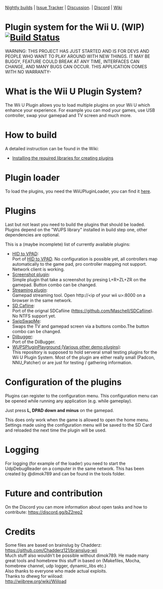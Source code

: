 [Nightly builds](https://github.com/Maschell/WiiUPluginSystem/releases) | [Issue Tracker](https://github.com/Maschell/WiiUPluginSystem/issues) | [Discussion](https://gbatemp.net/threads/wii-u-plugin-system.496659/).  | [Discord](https://discord.gg/bZ2rep2) | [Wiki](https://maschell.github.io/WiiUPluginSystem/dev_overview.html)
# Plugin system for the Wii U. (WIP) [![Build Status](https://api.travis-ci.org/Maschell/WiiUPluginSystem.svg?branch=master)](https://travis-ci.org/Maschell/WiiUPluginSystem)

WARNING: THIS PROJECT HAS JUST STARTED AND IS FOR DEVS AND PEOPLE WHO WANT TO PLAY AROUND WITH NEW THINGS. IT MAY BE BUGGY, FEATURE COULD BREAK AT ANY TIME, INTERFACES CAN CHANGE, AND MANY BUGS CAN OCCUR. THIS APPLICATION COMES WITH NO WARRANTY-

# What is the Wii U Plugin System?

The Wii U Plugin allows you to load multiple plugins on your Wii U which enhance your experience. 
For example you can mod your games, use USB controller, swap your gamepad and TV screen and much more.
# How to build

A detailed instruction can be found in the Wiki:

- [Installing the required libraries for creating plugins](https://maschell.github.io/WiiUPluginSystem/dev_required_libraries.html)  

# Plugin loader
To load the plugins, you need the WiiUPluginLoader, you can find it [here](https://github.com/Maschell/WiiUPluginLoader).

# Plugins

Last but not least you need to build the plugins that should be loaded.
Plugins depend on the "WUPS library" installed in build step one, other dependencies are optional.

This is a (maybe incomplete) list of currently available plugins:

- [HID to VPAD](https://github.com/Maschell/hid_to_vpad/tree/wups):  
Port of [HID to VPAD](https://github.com/Maschell/hid_to_vpad).
No configuration is possible yet, all controllers map automatically to the game pad, pro controller mapping not support. Network client is working.
- [Screenshot plugin](https://github.com/Maschell/ScreenshotWUPS):  
Simple plugin that take a screenshot by presing L+R+ZL+ZR on the gamepad. Button combo can be changed.
- [Streaming plugin](https://github.com/Maschell/StreamingPluginWiiU):  
Gamepad streaming tool. Open http://\<ip of your wii u\>:8000 on a browser in the same network.
- [SD Cafiine](https://github.com/Maschell/SDCafiine/tree/wups):  
Port of the orignal SDCafiine (https://github.com/Maschell/SDCafiine). No NTFS support yet.
- [SwipSwapMe](https://github.com/Maschell/SwipSwapMe):  
Swaps the TV and gamepad screen via a buttons combo.The button combo can be changed.
- [Diibugger](https://github.com/Maschell/DiiBuggerWUPS):  
Port of the DiiBugger.
- [WUPSPluginPlayground (Various other demo plugins)](https://github.com/Maschell/WUPSPluginPlayground):  
This repository is supposed to hold serveral small testing plugins for the Wii U Plugin System.
Most of the plugin are either really small (Padcon, NNU_Patcher) or are just for testing / gathering information.

# Configuration of the plugins
Plugins can register to the configuration menu.
This configuration menu can be opened while running any application (e.g. while gameplay).  

Just press **L, DPAD down and minus** on the gamepad.  

This does only work when the game is allowed to open the home menu.  
Settings made using the configuration menu will be saved to the SD Card and reloaded the next time the plugin will be used.

# Logging
For logging (for example of the loader) you need to start the UdpDebugReader on a computer in the same network. 
This has been created by @dimok789 and can be found in the tools folder.

# Future and contribution
On the Discord you can more information about open tasks and how to contribute: https://discord.gg/bZ2rep2

# Credits
Some files are based on brainslug by Chadderz:  
https://github.com/Chadderz121/brainslug-wii  
Much stuff also wouldn't be possible without dimok789. He made many great tools and homebrew this stuff in based on (Makefiles, Mocha, homebrew channel, udp logger, dynamic_libs etc.)  
Also thanks to everyone who made actual exploits.  
Thanks to dhewg for wiiload:  
http://wiibrew.org/wiki/Wiiload
